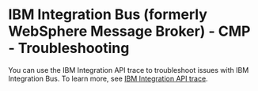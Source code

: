 
# IBM Integration Bus (formerly WebSphere Message Broker) - CMP - Troubleshooting

You can use the IBM Integration API trace to troubleshoot issues with IBM Integration Bus. To learn more, see [IBM Integration API trace](http://www.ibm.com/support/knowledgecenter/SSMKHH_10.0.0/com.ibm.etools.mft.doc/au20102_.htm).


